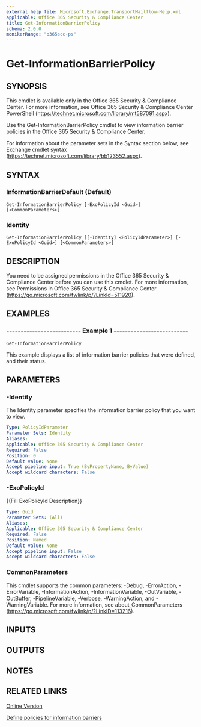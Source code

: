 ```yaml
---
external help file: Microsoft.Exchange.TransportMailflow-Help.xml
applicable: Office 365 Security & Compliance Center
title: Get-InformationBarrierPolicy
schema: 2.0.0
monikerRange: "o365scc-ps"
---
```


# Get-InformationBarrierPolicy

## SYNOPSIS
This cmdlet is available only in the Office 365 Security & Compliance Center. For more information, see Office 365 Security & Compliance Center PowerShell (https://technet.microsoft.com/library/mt587091.aspx).

Use the Get-InformationBarrierPolicy cmdlet to view information barrier policies in the Office 365 Security & Compliance Center.

For information about the parameter sets in the Syntax section below, see Exchange cmdlet syntax (https://technet.microsoft.com/library/bb123552.aspx).

## SYNTAX

### InformationBarrierDefault (Default)
```
Get-InformationBarrierPolicy [-ExoPolicyId <Guid>] [<CommonParameters>]
```

### Identity
```
Get-InformationBarrierPolicy [[-Identity] <PolicyIdParameter>] [-ExoPolicyId <Guid>] [<CommonParameters>]
```

## DESCRIPTION
You need to be assigned permissions in the Office 365 Security & Compliance Center before you can use this cmdlet. For more information, see Permissions in Office 365 Security & Compliance Center (https://go.microsoft.com/fwlink/p/?LinkId=511920).

## EXAMPLES

### -------------------------- Example 1 --------------------------
```
Get-InformationBarrierPolicy
```

This example displays a list of information barrier policies that were defined, and their status.

## PARAMETERS

### -Identity
The Identity parameter specifies the information barrier policy that you want to view.

```yaml
Type: PolicyIdParameter
Parameter Sets: Identity
Aliases:
Applicable: Office 365 Security & Compliance Center
Required: False
Position: 0
Default value: None
Accept pipeline input: True (ByPropertyName, ByValue)
Accept wildcard characters: False
```

### -ExoPolicyId
{{Fill ExoPolicyId Description}}

```yaml
Type: Guid
Parameter Sets: (All)
Aliases:
Applicable: Office 365 Security & Compliance Center
Required: False
Position: Named
Default value: None
Accept pipeline input: False
Accept wildcard characters: False
```

### CommonParameters
This cmdlet supports the common parameters: -Debug, -ErrorAction, -ErrorVariable, -InformationAction, -InformationVariable, -OutVariable, -OutBuffer, -PipelineVariable, -Verbose, -WarningAction, and -WarningVariable. For more information, see about_CommonParameters (https://go.microsoft.com/fwlink/p/?LinkID=113216).

## INPUTS

###  

## OUTPUTS

###  

## NOTES

## RELATED LINKS

[Online Version](https://docs.microsoft.com/powershell/module/exchange/policy-and-compliance/get-informationbarrierpolicy)

[Define policies for information barriers](https://docs.microsoft.com/office365/securitycompliance/information-barriers-policies)
